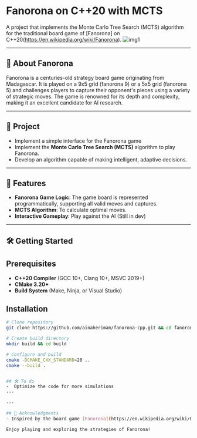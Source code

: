 # Fanorona on C++20 with MCTS

 A project that implements the Monte Carlo Tree Search (MCTS) algorithm for the traditional board game of [Fanorona] on C++20(https://en.wikipedia.org/wiki/Fanorona).
 ![img1](./images/1.jpg)

---

## 📖 About Fanorona

Fanorona is a centuries-old strategy board game originating from Madagascar. It is played on a 9x5 grid (fanorona 9) or a 5x5 grid (fanorona 5)  and challenges players to capture their opponent's pieces using a variety of strategic moves. The game is renowned for its depth and complexity, making it an excellent candidate for AI research.

---

## 🎯 Project
- Implement a simple interface for the Fanorona game 
- Implement the **Monte Carlo Tree Search (MCTS)** algorithm to play Fanorona.
- Develop an algorithm capable of making intelligent, adaptive decisions.

---

## 🚀 Features
- **Fanorona Game Logic**: The game board is represented programmatically, supporting all valid moves and captures.
- **MCTS Algorithm**: To calculate optimal moves.
- **Interactive Gameplay**: Play against the AI (Still in dev)

---

## 🛠️ Getting Started

## Prerequisites
- **C++20 Compiler** (GCC 10+, Clang 10+, MSVC 2019+)
- **CMake 3.20+**
- **Build System** (Make, Ninja, or Visual Studio)

## Installation
```sh
# Clone repository
git clone https://github.com/ainaherimam/fanorona-cpp.git && cd fanorona-cpp

# Create build directory
mkdir build && cd build

# Configure and build
cmake -DCMAKE_CXX_STANDARD=20 ..
cmake --build .


## 🛠️ To do
-  Optimize the code for more simulations
---

---

## 🌟 Acknowledgments
- Inspired by the board game [Fanorona](https://en.wikipedia.org/wiki/Fanorona))  

Enjoy playing and exploring the strategies of Fanorona!
